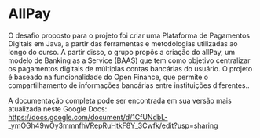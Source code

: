 # AllPay

O desafio proposto para o projeto foi criar uma Plataforma de Pagamentos Digitais em Java, a partir das ferramentas e metodologias utilizadas ao longo do curso. A partir disso, o grupo propôs a criação do     allPay, um modelo de Banking as a Service (BAAS) que tem como objetivo centralizar os pagamentos digitais de múltiplas contas bancárias do usuário. O projeto é baseado na funcionalidade do Open Finance, que permite  o compartilhamento de informações bancárias entre instituições diferentes..

A documentação completa pode ser encontrada em sua versão mais atualizada neste Google Docs:
https://docs.google.com/document/d/1CfUNdbL-_ymOGh49wOy3mmnfhVRepRuHtkF8Y_3Cwfk/edit?usp=sharing